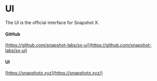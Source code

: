 # UI

The UI is the official interface for Snapshot X.&#x20;

#### GitHub

[https://github.com/snapshot-labs/sx-ui](https://github.com/snapshot-labs/sx-ui)

#### UI

[https://snapshotx.xyz](https://snapshotx.xyz/)
